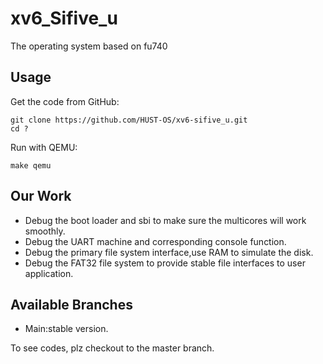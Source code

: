 # xv6_Sifive_u

The operating system based on fu740

## Usage

Get the code from GitHub:

```
git clone https://github.com/HUST-OS/xv6-sifive_u.git
cd ?
```

Run with QEMU:

```
make qemu
```

## Our Work

- Debug the boot loader and sbi to make sure the multicores will work smoothly.
- Debug the UART machine and corresponding console function.
- Debug the primary file system interface,use RAM to simulate the disk.
- Debug the FAT32 file system to provide stable file interfaces to user application.

## Available Branches

- Main:stable version. 

To see codes, plz checkout to the master branch.
